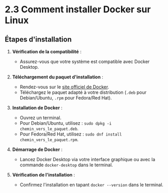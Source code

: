 # 2.3 Comment installer Docker sur Linux

## Étapes d'installation

1. **Vérification de la compatibilité** :
   - Assurez-vous que votre système est compatible avec Docker Desktop.

2. **Téléchargement du paquet d'installation** :
   - Rendez-vous sur le [site officiel de Docker](https://www.docker.com/).
   - Téléchargez le paquet adapté à votre distribution (`.deb` pour Debian/Ubuntu, `.rpm` pour Fedora/Red Hat).

3. **Installation de Docker** :
   - Ouvrez un terminal.
   - Pour Debian/Ubuntu, utilisez : `sudo dpkg -i chemin_vers_le_paquet.deb`.
   - Pour Fedora/Red Hat, utilisez : `sudo dnf install chemin_vers_le_paquet.rpm`.

4. **Démarrage de Docker** :
   - Lancez Docker Desktop via votre interface graphique ou avec la commande `docker-desktop` dans le terminal.

5. **Vérification de l'installation** :
   - Confirmez l'installation en tapant `docker --version` dans le terminal.

